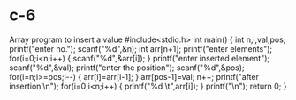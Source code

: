 # c-6
Array program to insert a value
#include<stdio.h>
int main()
{
    int n,i,val,pos;
    printf("enter no.");
    scanf("%d",&n);
    int arr[n+1];
    printf("enter elements");
    for(i=0;i<n;i++)
    {
    scanf("%d",&arr[i]);
    }
    printf("enter inserted element");
    scanf("%d",&val);
    printf("enter the position");
    scanf("%d",&pos);
    for(i=n;i>=pos;i--)
    {
        arr[i]=arr[i-1];
    }
    arr[pos-1]=val;
    n++;
    printf("after insertion:\n");
    for(i=0;i<n;i++)
    {
        printf("%d \t",arr[i]);
    }
    printf("\n");
    return 0;
   }
